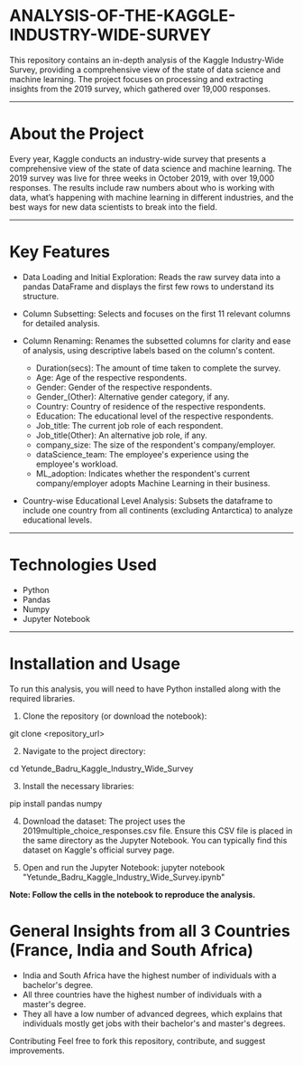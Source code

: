 # ANALYSIS-OF-THE-KAGGLE-INDUSTRY-WIDE-SURVEY

This repository contains an in-depth analysis of the Kaggle Industry-Wide Survey, providing a comprehensive view of the state of data science and machine learning. The project focuses on processing and extracting insights from the 2019 survey, which gathered over 19,000 responses.

---

# About the Project

Every year, Kaggle conducts an industry-wide survey that presents a comprehensive view of the state of data science and machine learning. The 2019 survey was live for three weeks in October 2019, with over 19,000 responses. The results include raw numbers about who is working with data, what’s happening with machine learning in different industries, and the best ways for new data scientists to break into the field.

---

# Key Features

- Data Loading and Initial Exploration: Reads the raw survey data into a pandas DataFrame and displays the first few rows to understand its structure.

- Column Subsetting: Selects and focuses on the first 11 relevant columns for detailed analysis.

- Column Renaming: Renames the subsetted columns for clarity and ease of analysis, using descriptive labels based on the column's content.
  - Duration(secs): The amount of time taken to complete the survey.
  - Age: Age of the respective respondents.
  - Gender: Gender of the respective respondents.
  - Gender_(Other): Alternative gender category, if any.
  - Country: Country of residence of the respective respondents.
  - Education: The educational level of the respective respondents.
  - Job_title: The current job role of each respondent.
  - Job_title(Other): An alternative job role, if any.
  - company_size: The size of the respondent's company/employer.
  - dataScience_team: The employee's experience using the employee's workload.
  - ML_adoption: Indicates whether the respondent's current company/employer adopts Machine Learning in their business.

- Country-wise Educational Level Analysis: Subsets the dataframe to include one country from all continents (excluding Antarctica) to analyze educational levels.

---

# Technologies Used

- Python
- Pandas
- Numpy
- Jupyter Notebook

---

# Installation and Usage
To run this analysis, you will need to have Python installed along with the required libraries.

1. Clone the repository (or download the notebook):

git clone <repository_url>

2. Navigate to the project directory:

cd Yetunde_Badru_Kaggle_Industry_Wide_Survey

3. Install the necessary libraries:

pip install pandas numpy

4. Download the dataset:
The project uses the 2019multiple_choice_responses.csv file. Ensure this CSV file is placed in the same directory as the Jupyter Notebook. You can typically find this dataset on Kaggle's official survey page.

5. Open and run the Jupyter Notebook:
jupyter notebook "Yetunde_Badru_Kaggle_Industry_Wide_Survey.ipynb"

**Note: Follow the cells in the notebook to reproduce the analysis.**

# General Insights from all 3 Countries (France, India and South Africa)

- India and South Africa have the highest number of individuals with a bachelor's degree.
- All three countries have the highest number of individuals with a master's degree.
- They all have a low number of advanced degrees, which explains that individuals mostly get jobs with their bachelor's and master's degrees.

Contributing
Feel free to fork this repository, contribute, and suggest improvements.
